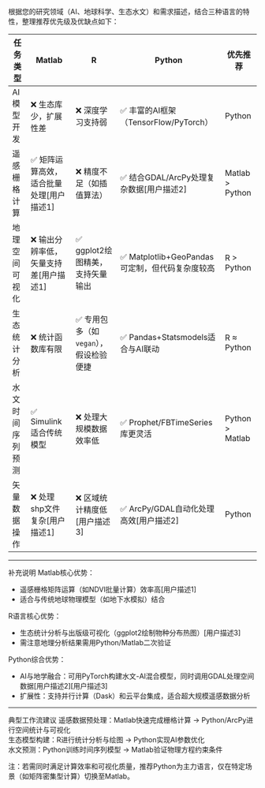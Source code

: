 

根据您的研究领域（AI、地球科学、生态水文）和需求描述，结合三种语言的特性，整理推荐优先级及优缺点如下：

| 任务类型          | Matlab | R         | Python    | 优先推荐 |
|-----------------------|------------|---------------|---------------|--------------|
| AI模型开发         | ❌ 生态库少，扩展性差 | ❌ 深度学习支持弱 | ✅ 丰富的AI框架（TensorFlow/PyTorch） | Python       |
| 遥感栅格计算       | ✅ 矩阵运算高效，适合批量处理[用户描述1] | ❌ 精度不足（如插值算法） | ✅ 结合GDAL/ArcPy处理复杂数据[用户描述2] | Matlab > Python |
| 地理空间可视化     | ❌ 输出分辨率低，矢量支持差[用户描述1] | ✅ ggplot2绘图精美，支持矢量输出 | ✅ Matplotlib+GeoPandas可定制，但代码复杂度较高 | R > Python     |
| 生态统计分析       | ❌ 统计函数库有限 | ✅ 专用包多（如`vegan`），假设检验便捷 | ✅ Pandas+Statsmodels适合与AI联动 | R ≈ Python    |
| 水文时间序列预测   | ✅ Simulink适合传统模型 | ❌ 处理大规模数据效率低 | ✅ Prophet/FBTimeSeries库更灵活 | Python > Matlab |
| 矢量数据操作       | ❌ 处理shp文件复杂[用户描述1] | ❌ 区域统计精度低[用户描述3] | ✅ ArcPy/GDAL自动化处理高效[用户描述2] | Python        |

---

补充说明
Matlab核心优势：  
   - 遥感栅格矩阵运算（如NDVI批量计算）效率高[用户描述1]  
   - 适合与传统地球物理模型（如地下水模拟）结合  

R语言核心优势：  
   - 生态统计分析与出版级可视化（ggplot2绘制物种分布热图）[用户描述3]  
   - 需注意地理分析结果需用Python/Matlab二次验证  

Python综合优势：  
   - AI与地学融合：可用PyTorch构建水文-AI混合模型，同时调用GDAL处理空间数据[用户描述2][用户描述3]  
   - 扩展性：支持并行计算（Dask）和云平台集成，适合超大规模遥感数据分析  

---

典型工作流建议
遥感数据预处理：Matlab快速完成栅格计算 → Python/ArcPy进行空间统计与可视化  
生态模型构建：R进行统计分析与绘图 → Python实现AI参数优化  
水文预测：Python训练时间序列模型 → Matlab验证物理方程约束条件  

注：若需同时满足计算效率和可视化质量，推荐Python为主力语言，仅在特定场景（如矩阵密集型计算）切换至Matlab。